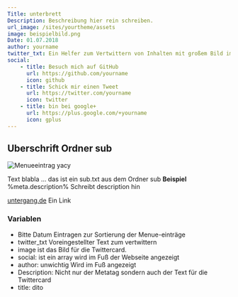 ```yaml
---
Title: unterbrett
Description: Beschreibung hier rein schreiben.
url_image: /sites/yourtheme/assets
image: beispielbild.png
Date: 01.07.2018   
author: yourname
twitter_txt: Ein Helfer zum Vertwittern von Inhalten mit großem Bild im sub folder
social:
    - title: Besuch mich auf GitHub   
      url: https://github.com/yourname
      icon: github 
    - title: Schick mir einen Tweet    
      url: https://twitter.com/yourname
      icon: twitter
    - title: bin bei google+
      url: https://plus.google.com/+yourname
      icon: gplus  
---
```


## Uberschrift  Ordner sub                 

 ![Menueeintrag yacy](%meta.url_image%/%meta.image% "some meaningfull text")                                                      

Text blabla …    das ist ein sub.txt aus dem Ordner sub **Beispiel**
%meta.description% Schreibt description hin                         

[untergang.de](https://untergang.de) Ein Link

### Variablen ###
* Bitte Datum Eintragen zur Sortierung der Menue-einträge
* twitter_txt Voreingestellter Text zum vertwittern
* image ist das Bild für die Twittercard.           
* social: ist ein array wird im Fuß der Webseite angezeigt
* author: unwichtig  Wird im Fuß angezeigt
* Description: Nicht nur der Metatag sondern auch der Text für die Twittercard
* title: dito



